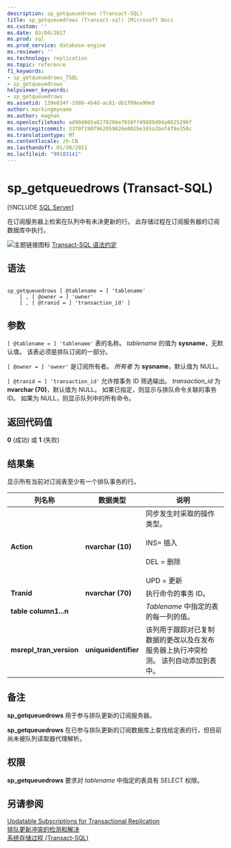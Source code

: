 ```yaml
---
description: sp_getqueuedrows (Transact-SQL)
title: sp_getqueuedrows (Transact-sql) |Microsoft Docs
ms.custom: ''
ms.date: 03/04/2017
ms.prod: sql
ms.prod_service: database-engine
ms.reviewer: ''
ms.technology: replication
ms.topic: reference
f1_keywords:
- sp_getqueuedrows_TSQL
- sp_getqueuedrows
helpviewer_keywords:
- sp_getqueuedrows
ms.assetid: 139e834f-1988-4b4d-ac81-db1f89ea90e8
author: markingmyname
ms.author: maghan
ms.openlocfilehash: ad904065a8270266e7010ff49889d04a8625296f
ms.sourcegitcommit: 33f0f190f962059826e002be165a2bef4f9e350c
ms.translationtype: MT
ms.contentlocale: zh-CN
ms.lasthandoff: 01/30/2021
ms.locfileid: "99183141"
---
```

# <a name="sp_getqueuedrows-transact-sql"></a>sp_getqueuedrows (Transact-SQL)
[!INCLUDE [SQL Server](../../includes/applies-to-version/sqlserver.md)]

  在订阅服务器上检索在队列中有未决更新的行。 此存储过程在订阅服务器的订阅数据库中执行。  
  
 ![主题链接图标](../../database-engine/configure-windows/media/topic-link.gif "“主题链接”图标") [Transact-SQL 语法约定](../../t-sql/language-elements/transact-sql-syntax-conventions-transact-sql.md)  
  
## <a name="syntax"></a>语法  
  
```  
  
sp_getqueuedrows [ @tablename = ] 'tablename'  
    [ , [ @owner = ] 'owner'  
    [ , [ @tranid = ] 'transaction_id' ]  
```  
  
## <a name="arguments"></a>参数  
`[ @tablename = ] 'tablename'` 表的名称。 *tablename* 的值为 **sysname**，无默认值。 该表必须是排队订阅的一部分。  
  
`[ @owner = ] 'owner'` 是订阅所有者。 *所有者* 为 **sysname**，默认值为 NULL。  
  
`[ @tranid = ] 'transaction_id'` 允许按事务 ID 筛选输出。 *transaction_id* 为 **nvarchar (70)**，默认值为 NULL。 如果已指定，则显示与排队命令关联的事务 ID。 如果为 NULL，则显示队列中的所有命令。  
  
## <a name="return-code-values"></a>返回代码值  
 **0** (成功) 或 **1** (失败)   
  
## <a name="result-sets"></a>结果集  
 显示所有当前对订阅表至少有一个排队事务的行。  
  
|列名称|数据类型|说明|  
|-----------------|---------------|-----------------|  
|**Action**|**nvarchar (10)**|同步发生时采取的操作类型。<br /><br /> INS= 插入 <br /><br /> DEL = 删除<br /><br /> UPD = 更新|  
|**Tranid**|**nvarchar (70)**|执行命令的事务 ID。|  
|**table column1...n**||*Tablename* 中指定的表的每一列的值。|  
|**msrepl_tran_version**|**uniqueidentifier**|该列用于跟踪对已复制数据的更改以及在发布服务器上执行冲突检测。 该列自动添加到表中。|  
  
## <a name="remarks"></a>备注  
 **sp_getqueuedrows** 用于参与排队更新的订阅服务器。  
  
 **sp_getqueuedrows** 在已参与排队更新的订阅数据库上查找给定表的行，但目前尚未被队列读取器代理解析。  
  
## <a name="permissions"></a>权限  
 **sp_getqueuedrows** 要求对 *tablename* 中指定的表具有 SELECT 权限。  
  
## <a name="see-also"></a>另请参阅  
 [Updatable Subscriptions for Transactional Replication](../../relational-databases/replication/transactional/updatable-subscriptions-for-transactional-replication.md)   
 [排队更新冲突的检测和解决](../../relational-databases/replication/transactional/updatable-subscriptions-queued-updating-conflict-resolution.md)   
 [系统存储过程 (Transact-SQL)](../../relational-databases/system-stored-procedures/system-stored-procedures-transact-sql.md)  
  
  
